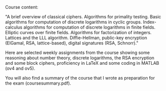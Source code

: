 Course content:

"A brief overview of classical ciphers. Algorithms for primality testing. Basic algorithms for computation of discrete logarithms in cyclic groups. Index-calculus algorithms for computation of discrete logarithms in finite fields. Elliptic curves over finite fields. Algorithms for factorization of integers. Lattices and the LLL algorithm. Diffie-Hellman, public-key encryption (ElGamal, RSA, lattice-based), digital signatures (RSA, Schnorr)."


Here are selected weekly assignments from the course showing some reasoning about number theory, discrete logarithms, the RSA encryption and some block ciphers, proficiency in LaTeX and some coding in MATLAB (ov4 and ov5).

You will also find a summary of the course that I wrote as preparation for the exam (coursesummary.pdf).
